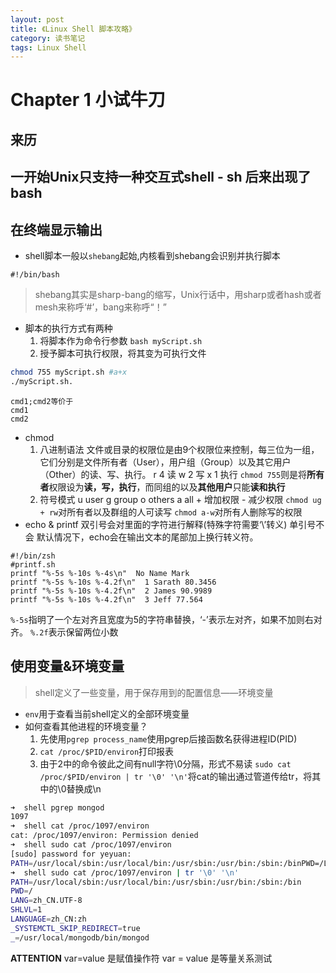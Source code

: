 ```yaml
---
layout: post
title: 《Linux Shell 脚本攻略》
category: 读书笔记
tags: Linux Shell
---
```

# Chapter 1 小试牛刀
## 来历
一开始Unix只支持一种交互式shell - sh
后来出现了bash
---
## 在终端显示输出
- shell脚本一般以`shebang`起始,内核看到shebang会识别并执行脚本
~~~
#!/bin/bash
~~~
> shebang其实是sharp-bang的缩写，Unix行话中，用sharp或者hash或者mesh来称呼‘#’，bang来称呼“！”

- 脚本的执行方式有两种
	1. 将脚本作为命令行参数
	`bash myScript.sh`
	2. 授予脚本可执行权限，将其变为可执行文件
~~~bash
chmod 755 myScript.sh #a+x
./myScript.sh.
~~~	
	cmd1;cmd2等价于
	cmd1
	cmd2

- chmod
	1. 八进制语法
	文件或目录的权限位是由9个权限位来控制，每三位为一组，它们分别是文件所有者（User），用户组（Group）以及其它用户（Other）的读、写、执行。
	r 4 读
	w 2 写
	x 1 执行
	`chmod 755`则是将**所有者**权限设为**读，写，执行**，而同组的以及**其他用户**只能**读和执行**
	2. 符号模式
	u  user
	g  group 
	o  others
	a  all 
	\+ 增加权限
	\- 减少权限
	`chmod ug + rw`对所有者以及群组的人可读写
	`chmod a-w`对所有人删除写的权限
- echo & printf
双引号会对里面的字符进行解释(特殊字符需要‘\’转义) 单引号不会
默认情况下，echo会在输出文本的尾部加上换行转义符。
~~~
#!/bin/zsh
#printf.sh
printf "%-5s %-10s %-4s\n"  No Name Mark
printf "%-5s %-10s %-4.2f\n"  1 Sarath 80.3456
printf "%-5s %-10s %-4.2f\n"  2 James 90.9989
printf "%-5s %-10s %-4.2f\n"  3 Jeff 77.564
~~~
`%-5s`指明了一个左对齐且宽度为5的字符串替换，‘-’表示左对齐，如果不加则右对齐。
`%.2f`表示保留两位小数
## 使用变量&环境变量
> shell定义了一些变量，用于保存用到的配置信息——环境变量

-  `env`用于查看当前shell定义的全部环境变量
-  如何查看其他进程的环境变量？
	1. 先使用`pgrep process_name`使用pgrep后接函数名获得进程ID(PID)
	2. `cat /proc/$PID/environ`打印报表
	3. 由于2中的命令彼此之间有null字符\0分隔，形式不易读
	`sudo cat /proc/$PID/environ | tr '\0' '\n'`将cat的输出通过管道传给tr，将其中的\0替换成\n
~~~zsh
➜  shell pgrep mongod
1097
➜  shell cat /proc/1097/environ
cat: /proc/1097/environ: Permission denied
➜  shell sudo cat /proc/1097/environ
[sudo] password for yeyuan: 
PATH=/usr/local/sbin:/usr/local/bin:/usr/sbin:/usr/bin:/sbin:/binPWD=/LANG=zh_CN.UTF-8SHLVL=1LANGUAGE=zh_CN:zh_SYSTEMCTL_SKIP_REDIRECT=true_=/usr/local/mongodb/bin/mongod                                                                                                           
➜  shell sudo cat /proc/1097/environ | tr '\0' '\n'
PATH=/usr/local/sbin:/usr/local/bin:/usr/sbin:/usr/bin:/sbin:/bin
PWD=/
LANG=zh_CN.UTF-8
SHLVL=1
LANGUAGE=zh_CN:zh
_SYSTEMCTL_SKIP_REDIRECT=true
_=/usr/local/mongodb/bin/mongod
~~~

**ATTENTION**
var=value 是赋值操作符
var = value 是等量关系测试
